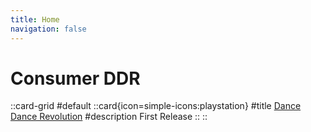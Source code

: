```yaml
---
title: Home
navigation: false
---
```


# Consumer DDR

::card-grid
#default
  ::card{icon=simple-icons:playstation}
  #title
  [Dance Dance Revolution](/playstation-jp/1st)
  #description
  First Release
  ::
::